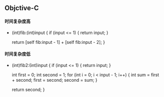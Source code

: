 ## Objctive-C
#### 时间复杂度高
- (int)fib:(int)input
{
    if (input <= 1) {
        return input;
    }
    
    return [self fib:input - 1] + [self fib:input - 2];
}

#### 时间复杂度低
- (int)fib2:(int)input
{
    if (input <= 1) {
        return input;
    }
    
    int first = 0;
    int second = 1;
    for (int i = 0; i < input - 1; i++) {
        int sum = first + second;
        first = second;
        second = sum;
    }
    
    return second;
}
